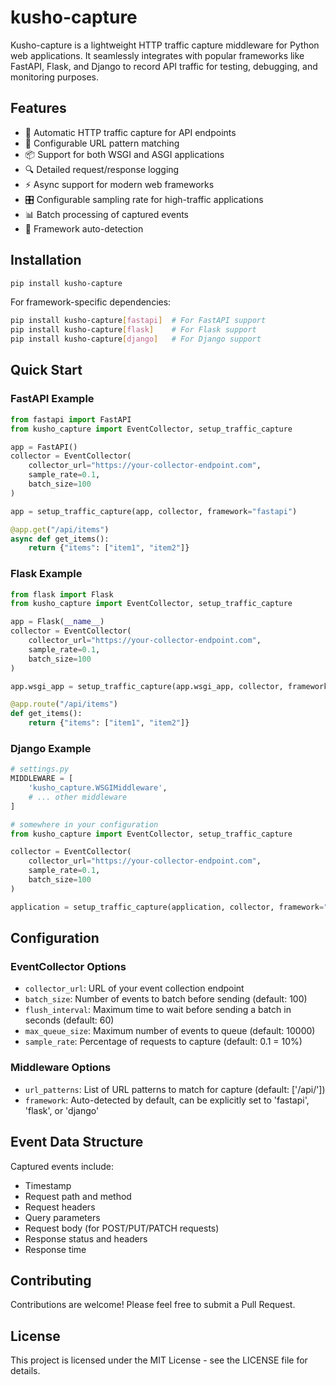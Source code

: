 # kusho-capture

Kusho-capture is a lightweight HTTP traffic capture middleware for Python web applications. It seamlessly integrates with popular frameworks like FastAPI, Flask, and Django to record API traffic for testing, debugging, and monitoring purposes.

## Features

- 🔄 Automatic HTTP traffic capture for API endpoints
- 🎯 Configurable URL pattern matching
- 📦 Support for both WSGI and ASGI applications
- 🔍 Detailed request/response logging
- ⚡ Async support for modern web frameworks
- 🎛️ Configurable sampling rate for high-traffic applications
- 📊 Batch processing of captured events
- 🚀 Framework auto-detection

## Installation

```bash
pip install kusho-capture
```

For framework-specific dependencies:

```bash
pip install kusho-capture[fastapi]  # For FastAPI support
pip install kusho-capture[flask]    # For Flask support
pip install kusho-capture[django]   # For Django support
```

## Quick Start

### FastAPI Example

```python
from fastapi import FastAPI
from kusho_capture import EventCollector, setup_traffic_capture

app = FastAPI()
collector = EventCollector(
    collector_url="https://your-collector-endpoint.com",
    sample_rate=0.1,
    batch_size=100
)

app = setup_traffic_capture(app, collector, framework="fastapi")

@app.get("/api/items")
async def get_items():
    return {"items": ["item1", "item2"]}
```

### Flask Example

```python
from flask import Flask
from kusho_capture import EventCollector, setup_traffic_capture

app = Flask(__name__)
collector = EventCollector(
    collector_url="https://your-collector-endpoint.com",
    sample_rate=0.1,
    batch_size=100
)

app.wsgi_app = setup_traffic_capture(app.wsgi_app, collector, framework="flask")

@app.route("/api/items")
def get_items():
    return {"items": ["item1", "item2"]}
```

### Django Example

```python
# settings.py
MIDDLEWARE = [
    'kusho_capture.WSGIMiddleware',
    # ... other middleware
]

# somewhere in your configuration
from kusho_capture import EventCollector, setup_traffic_capture

collector = EventCollector(
    collector_url="https://your-collector-endpoint.com",
    sample_rate=0.1,
    batch_size=100
)

application = setup_traffic_capture(application, collector, framework="django")
```

## Configuration

### EventCollector Options

- `collector_url`: URL of your event collection endpoint
- `batch_size`: Number of events to batch before sending (default: 100)
- `flush_interval`: Maximum time to wait before sending a batch in seconds (default: 60)
- `max_queue_size`: Maximum number of events to queue (default: 10000)
- `sample_rate`: Percentage of requests to capture (default: 0.1 = 10%)

### Middleware Options

- `url_patterns`: List of URL patterns to match for capture (default: ['/api/'])
- `framework`: Auto-detected by default, can be explicitly set to 'fastapi', 'flask', or 'django'

## Event Data Structure

Captured events include:
- Timestamp
- Request path and method
- Request headers
- Query parameters
- Request body (for POST/PUT/PATCH requests)
- Response status and headers
- Response time

## Contributing

Contributions are welcome! Please feel free to submit a Pull Request.

## License

This project is licensed under the MIT License - see the LICENSE file for details.
